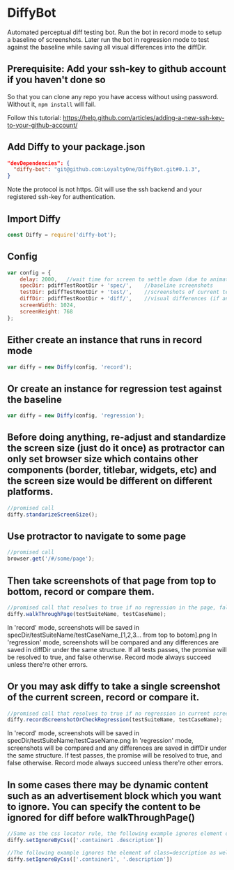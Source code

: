 # DiffyBot
Automated perceptual diff testing bot.
Run the bot in record mode to setup a baseline of screenshots.
Later run the bot in regression mode to test against the baseline
while saving all visual differences into the diffDir.

## Prerequisite: Add your ssh-key to github account if you haven't done so
So that you can clone any repo you have access without using password.
Without it, `npm install` will fail.

Follow this tutorial:
https://help.github.com/articles/adding-a-new-ssh-key-to-your-github-account/

## Add Diffy to your package.json
```json
"devDependencies": {
  "diffy-bot": "git@github.com:LoyaltyOne/DiffyBot.git#0.1.3",
}
```
Note the protocol is not https. Git will use the ssh backend and your registered
ssh-key for authentication.

## Import Diffy
```javascript
const Diffy = require('diffy-bot');
```

## Config
```javascript
var config = {
    delay: 2000,   //wait time for screen to settle down (due to animation and scrolling)
    specDir: pdiffTestRootDir + 'spec/',    //baseline screenshots
    testDir: pdiffTestRootDir + 'test/',    //screenshots of current test
    diffDir: pdiffTestRootDir + 'diff/',    //visual differences (if any)
    screenWidth: 1024,
    screenHeight: 768
};
```

## Either create an instance that runs in record mode
```javascript
var diffy = new Diffy(config, 'record');
```

## Or create an instance for regression test against the baseline
```javascript
var diffy = new Diffy(config, 'regression');
```

## Before doing anything, re-adjust and standardize the screen size (just do it once) as protractor can only set browser size which contains other components (border, titlebar, widgets, etc) and the screen size would be different on different platforms.
```javascript
//promised call
diffy.standarizeScreenSize();
```

## Use protractor to navigate to some page
```javascript
//promised call
browser.get('/#/some/page');
```

## Then take screenshots of that page from top to bottom, record or compare them.
```javascript
//promised call that resolves to true if no regression in the page, false otherwise
diffy.walkThroughPage(testSuiteName, testCaseName);
```
In 'record' mode, screenshots will be saved in specDir/testSuiteName/testCaseName_[1,2,3... from top to botom].png
In 'regression' mode, screenshots will be compared and any differences are saved in diffDir under the same structure.
If all tests passes, the promise will be resolved to true, and false otherwise.
Record mode always succeed unless there're other errors.

## Or you may ask diffy to take a single screenshot of the current screen, record or compare it.
```javascript
//promised call that resolves to true if no regression in current screen, false otherwise
diffy.recordScreenshotOrCheckRegression(testSuiteName, testCaseName);
```
In 'record' mode, screenshots will be saved in specDir/testSuiteName/testCaseName.png
In 'regression' mode, screenshots will be compared and any differences are saved in diffDir under the same structure.
If test passes, the promise will be resolved to true, and false otherwise.
Record mode always succeed unless there're other errors.

## In some cases there may be dynamic content such as an advertisement block which you want to ignore. You can specify the content to be ignored for diff before walkThroughPage()
```javascript
//Same as the css locator rule, the following example ignores element of class=description that is nested under element of class=container1
diffy.setIgnoreByCss(['.container1 .description'])

//The following example ignores the element of class=description as well as element of class=container1
diffy.setIgnoreByCss(['.container1', '.description'])
```

